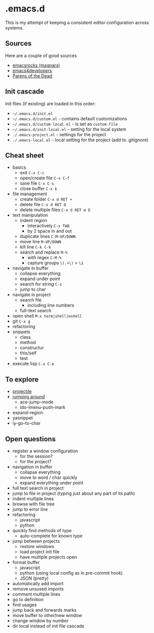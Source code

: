 # .emacs.d

This is my attempt of keeping a consistent editor configuration across systems.

## Sources

Here are a couple of good sources

- [emacsrocks (magnars)](https://github.com/magnars/.emacs.d/)
- [emacs4developers](https://github.com/pierre-lecocq/emacs.d)
- [Parens of the Dead](https://www.parens-of-the-dead.com/)

## Init cascade

Init files (if existing) are loaded in this order:

- `~/.emacs.d/init.el`
- `~/.emacs.d/custom.el` - contains default customizations
- `~/.emacs.d/custom-local.el` - is set as `custom-file`
- `~/.emacs.d/init-local.el` - setting for the local system
- `./.emacs-project.el` - settings for the project
- `./.emacs-local.el` - local setting for the project (add to .gitignore)

## Cheat sheet

- basics
    - exit `C-x C-c`
    - open/create file `C-x C-f`
    - save file `C-x C-s`
    - close buffer `C-x k`
- file management
    - create folder `C-x d RET +`
    - delete file `C-x d RET D`
    - delete multiple files `C-x d RET m D`
- text manipulation
    - indent region
        - interactively `C-x TAB`
        - by 2 space in and out
    - duplicate lines `C-M-UP/DOWN`
    - move line `M-UP/DOWN`
    - kill line `C-k C-k`
    - search and replace `M-%`
        - with regex `C-M-%`
        - capture groups `\(.+\)` > `\1`
- navigate in buffer
    - collapse everything
    - expand under point
    - search for string `C-s`
    - jump to char
- navigate in project
    - search file
        - including line numbers
    - full-text search
- open shell `M-x term|shell|eshell`
- git `C-x g`
- refactoring
- snippets
    - class
    - method
    - constructur
    - this/self
    - test
- execute lisp `C-x C-e`

## To explore

- [projectile](https://github.com/bbatsov/projectile)
- [jumping around](https://emacsrocks.com/e10.html)
    - ace-jump-mode
    - ido-imenu-push-mark
- expand-region
- yasnippet
- iy-go-to-char

## Open questions

- register a window configuration
    - for the session?
    - for the project?
- navigation in buffer
    - collapse everything
    - move to word / char quickly
    - expand everything under point
- full text search in project
- jump to file in project (typing just about any part of its path)
- indent multiple lines
- browse with file tree
- jump to error line
- refactoring
    - javascript
    - python
- quickly find methods of type
    - auto-complete for known type
- jump between projects
    - restore windows
    - load project init file
    - have multiple projects open
- format buffer
    - javascript
    - python (using local config as in pre-commit hook)
    - JSON (pretty)
- automatically add import
- remove unsused imports
- comment multiple lines
- go to definition
- find usages
- jump back and forwards marks
- move buffer to other/new window
- change window by number
- dir local instead of init file cascade
